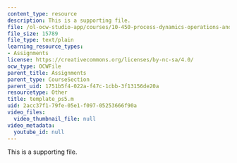 ```yaml
---
content_type: resource
description: This is a supporting file.
file: /ol-ocw-studio-app/courses/10-450-process-dynamics-operations-and-control-spring-2006/2acc37f179fe05e1f09705253666f90a_template_ps5.m
file_size: 15789
file_type: text/plain
learning_resource_types:
- Assignments
license: https://creativecommons.org/licenses/by-nc-sa/4.0/
ocw_type: OCWFile
parent_title: Assignments
parent_type: CourseSection
parent_uid: 1751b5f4-022a-f47c-1cbb-3f13156de20a
resourcetype: Other
title: template_ps5.m
uid: 2acc37f1-79fe-05e1-f097-05253666f90a
video_files:
  video_thumbnail_file: null
video_metadata:
  youtube_id: null
---
```

This is a supporting file.